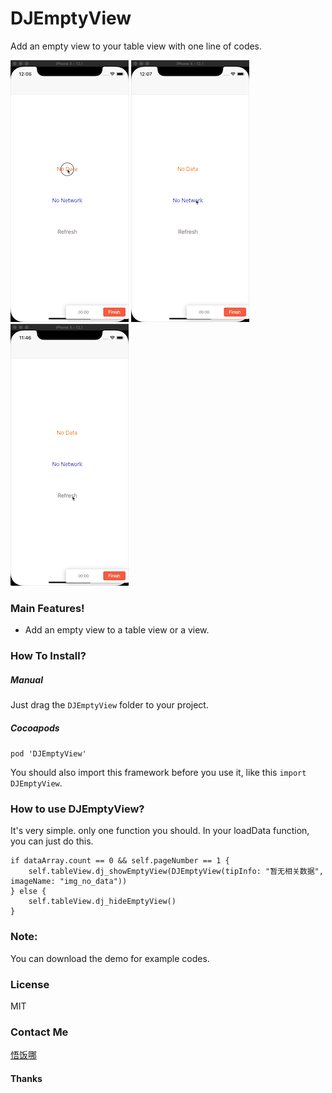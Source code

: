 # DJEmptyView
Add an empty view to your table view with one line of codes.

![](https://github.com/iwufan/Resources/blob/master/Images/DJEmptyView/example1.gif)
![](https://github.com/iwufan/Resources/blob/master/Images/DJEmptyView/example2.gif)
![](https://github.com/iwufan/Resources/blob/master/Images/DJEmptyView/example3.gif)

### Main Features!
- Add an empty view to a table view or a view.
### How To Install?
##### Manual
Just drag the `DJEmptyView` folder to your project. 
##### Cocoapods
`pod 'DJEmptyView'`

You should also import this framework before you use it, like this `import DJEmptyView`.
### How to use DJEmptyView?
It's very simple. only one function you should. In your loadData function, you can just do this.
```
if dataArray.count == 0 && self.pageNumber == 1 {
    self.tableView.dj_showEmptyView(DJEmptyView(tipInfo: "暂无相关数据", imageName: "img_no_data"))
} else {
    self.tableView.dj_hideEmptyView()
}
```
### Note:
You can download the demo for example codes.
### License
MIT
### Contact Me
[悟饭哪](https://www.jianshu.com/u/819830158b47)

#### Thanks

